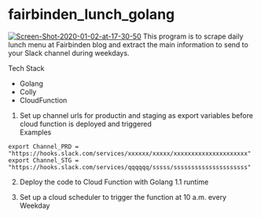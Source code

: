 # fairbinden_lunch_golang
<a href="https://ibb.co/JCM4516"><img src="https://i.ibb.co/nR5vzGd/Screen-Shot-2020-01-02-at-17-30-50.png" alt="Screen-Shot-2020-01-02-at-17-30-50" border="0"></a>
This program is to scrape daily lunch menu at Fairbinden blog and extract the main information to send to your Slack channel during weekdays.

Tech Stack
- Golang
- Colly
- CloudFunction


1. Set up channel urls for productin and staging as export variables before cloud function is deployed and triggered  
Examples
```
export Channel_PRD = "https://hooks.slack.com/services/xxxxxx/xxxxx/xxxxxxxxxxxxxxxxxxxxx"
export Channel_STG = "https://hooks.slack.com/services/qqqqqq/sssss/sssssssssssssssssssss"
```

2. Deploy the code to Cloud Function with Golang 1.1 runtime

3. Set up a cloud scheduler to trigger the function at 10 a.m. every Weekday 